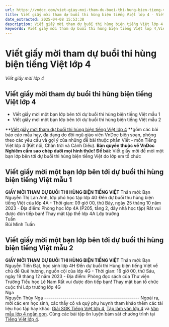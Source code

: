 ```yaml
---
url: https://vndoc.com/viet-giay-moi-tham-du-buoi-thi-hung-bien-tieng-viet-lop-4-301865
title: Viết giấy mời tham dự buổi thi hùng biện tiếng Việt lớp 4 - Viết giấy mời lớp 4 - VnDoc.com
date_extracted: 2025-04-08 15:53:38
description: Viết giấy mời tham dự buổi thi hùng biện tiếng Việt lớp 4 được biên soạn nhằm giúp các em HS đạt kết quả tốt trong quá trình học tập phần Viết (môn Tiếng Việt lớp 4 Chương trình mới)
keywords: Viết giấy mời tham dự buổi thi hùng biện tiếng Việt lớp 4,Viết giấy mời để mời một bạn lớp bên tới dự buổi thi hùng biện tiếng Việt do lớp em tổ chức,Viết giấy mời một bạn lớp bên tới dự buổi thi hùng biện tiếng Việt,Viết giấy mời lớp 4,mẫu giấy mời lớp 4,viết giấy mời,tập làm văn lớp 4,tiếng việt lớp 4,giải bài tập tiếng việt lớp 4,bài tập làm văn lớp 4,bài văn mẫu lớp 4,văn mẫu lớp 4,bài văn lớp 4,những bài văn mẫu lớp 4
---
```


# Viết giấy mời tham dự buổi thi hùng biện tiếng Việt lớp 4
 _Viết giấy mời lớp 4_
## **Viết giấy mời tham dự buổi thi hùng biện tiếng Việt lớp 4**
  * Viết giấy mời một bạn lớp bên tới dự buổi thi hùng biện tiếng Việt mẫu 1
  * Viết giấy mời một bạn lớp bên tới dự buổi thi hùng biện tiếng Việt mẫu 2

**[Viết giấy mời tham dự buổi thi hùng biện tiếng Việt lớp 4](<https://vndoc.com/viet-giay-moi-tham-du-buoi-thi-hung-bien-tieng-viet-lop-4-301865>) **gồm các bài báo cáo mẫu hay, đa dạng do đội ngũ giáo viên VnDoc biên soạn, phỏng theo các yêu cầu và gợi ý của những đề bài thuộc phần Viết - môn Tiếng Việt lớp 4 \(Kết nối, Chân trời và Cánh Diều\).
**Bản quyền thuộc về VnDoc**   
**Nghiêm cấm sao chép dưới mọi hình thức\!**
**Đề bài:** Viết giấy mời để mời một bạn lớp bên tới dự buổi thi hùng biện tiếng Việt do lớp em tổ chức
## **Viết giấy mời một bạn lớp bên tới dự buổi thi hùng biện tiếng Việt mẫu 1**
**GIẤY MỜI THAM DỰ BUỔI THI HÙNG BIỆN TIẾNG VIỆT**
Thân mời: Bạn Nguyễn Thị Lan Anh, lớp phó học tập lớp 4G
Đến dự buổi thu hùng biện tiếng Việt của lớp 4A
\- Thời gian: 09 giờ 00, thứ Bảy, ngày 25 tháng 10 năm 2023
\- Địa điểm: Phòng học lớp 4A \(P205, tầng 2, dãy nhà học tập\)
Rất vui được đón tiếp bạn\!
Thay mặt tập thể lớp 4A
Lớp trưởng  
Tuấn  
Bùi Minh Tuấn
## **Viết giấy mời một bạn lớp bên tới dự buổi thi hùng biện tiếng Việt mẫu 2**
**GIẤY MỜI THAM DỰ BUỔI THI HÙNG BIỆN TIẾNG VIỆT**
Thân mời: Bạn Nguyễn Tiến Đạt, học sinh lớp 4H
Đến dự buổi thi Hùng biện tiếng Việt về chủ đề Quê hương, nguồn cội của lớp 4G
\- Thời gian: 16 giờ 00, thứ Sáu, ngày 19 tháng 12 năm 2023
\- Địa điểm: Phòng đọc sách của Thư viện Trường Tiểu học Lê Nam
Rất vui được đón tiếp bạn\!
Thay mặt ban tổ chức cuộc thi
Lớp trưởng lớp 4G  
Nga  
Nguyễn Thúy Nga
\-----------------------------------------------
Ngoài ra, mời các em học sinh, các thầy cô và quý phụ huynh tham khảo thêm các tài liệu học tập hay khác: [Giải SGK Tiếng Việt lớp 4](<https://vndoc.com/tieng-viet-lop4>), [Tập làm văn lớp 4](<https://vndoc.com/tap-lam-van-lop4>) và [Văn mẫu lớp 4 ngắn gọn](<https://vndoc.com/van-mieu-ta-lop4>). Cùng các bài tập ôn luyện bám sát chương trình tại [Tiếng Việt lớp 4](<https://vndoc.com/tieng-viet-lop4>).
